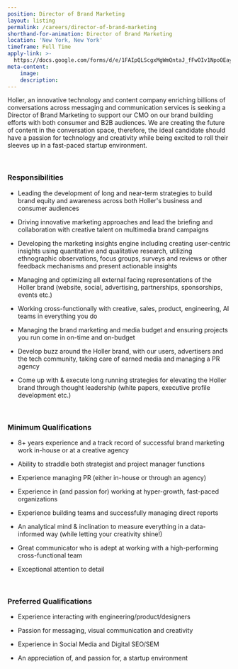 ```yaml
---
position: Director of Brand Marketing
layout: listing
permalink: /careers/director-of-brand-marketing
shorthand-for-animation: Director of Brand Marketing
location: 'New York, New York'
timeframe: Full Time
apply-link: >-
  https://docs.google.com/forms/d/e/1FAIpQLScgxMgWmQntaJ_fFwOIv1NpoOEayg7BSVXwWeXTWZ-MBEoJDA/viewform
meta-content:
    image:
    description:
---
```


Holler, an innovative technology and content company enriching billions of conversations across messaging and communication services is seeking a Director of Brand Marketing to support our CMO on our brand building efforts with both consumer and B2B audiences. We are creating the future of content in the conversation space, therefore, the ideal candidate should have a passion for technology and creativity while being excited to roll their sleeves up in a fast-paced startup environment.

&nbsp;

### **Responsibilities**

* Leading the development of long and near-term strategies to build brand equity and awareness across both Holler's business and consumer audiences

* Driving innovative marketing approaches and lead the briefing and collaboration with creative talent on multimedia brand campaigns

* Developing the marketing insights engine including creating user-centric insights using quantitative and qualitative research, utilizing ethnographic observations, focus groups, surveys and reviews or other feedback mechanisms and present actionable insights

* Managing and optimizing all external facing representations of the Holler brand (website, social, advertising, partnerships, sponsorships, events etc.)

* Working cross-functionally with creative, sales, product, engineering, AI teams in everything you do

* Managing the brand marketing and media budget and ensuring projects you run come in on-time and on-budget

* Develop buzz around the Holler brand, with our users, advertisers and the tech community, taking care of earned media and managing a PR agency

* Come up with & execute long running strategies for elevating the Holler brand through thought leadership (white papers, executive profile development etc.)

&nbsp;

### **Minimum Qualifications**

* 8+ years experience and a track record of successful brand marketing work in-house or at a creative agency

* Ability to straddle both strategist and project manager functions

* Experience managing PR (either in-house or through an agency)

* Experience in (and passion for) working at hyper-growth, fast-paced organizations

* Experience building teams and successfully managing direct reports

* An analytical mind & inclination to measure everything in a data-informed way (while letting your creativity shine\!)

* Great communicator who is adept at working with a high-performing cross-functional team

* Exceptional attention to detail

&nbsp;

### **Preferred Qualifications**

* Experience interacting with engineering/product/designers

* Passion for messaging, visual communication and creativity

* Experience in Social Media and Digital SEO/SEM

* An appreciation of, and passion for, a startup environment